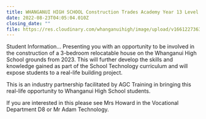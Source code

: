 ```yaml
---
title: WHANGANUI HIGH SCHOOL Construction Trades Academy Year 13 Level 3 Credits.
date: 2022-08-23T04:05:04.010Z
closing_date: ""
file: https://res.cloudinary.com/whanganuihigh/image/upload/v1661227363/Careers%20and%20Vocational/Construction_Trades_Academy.pdf
---
```

Student Information... Presenting you with an opportunity to be involved in the construction of a 3-bedroom relocatable house on the Whanganui High School grounds from 2023.  This will further develop the skills and knowledge gained as part of the School Technology curriculum and will expose students to a real-life building project. 

This is an industry partnership facilitated by AGC Training in bringing this real-life opportunity to Whanganui High School students.

If you are interested in this please see Mrs Howard in the Vocational Department D8 or Mr Adam Technology.